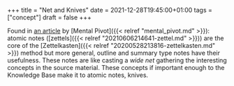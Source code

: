 +++
title = "Net and Knives"
date = 2021-12-28T19:45:00+01:00
tags = ["concept"]
draft = false
+++

Found in [an article](https://mentalpivot.com/nets-and-knives-the-interplay-between-expansive-and-atomic-notes/) by [Mental Pivot]({{< relref "mental_pivot.md" >}}): atomic notes ([zettels]({{< relref "20210606214641-zettel.md" >}})) are the core of the [Zettelkasten]({{< relref "20200528213816-zettelkasten.md" >}}) method but more general, outline and summary type notes have their usefulness. These notes are like casting a _wide net_ gathering the interesting concepts in the source material.
These concepts if important enough to the Knowledge Base make it to atomic notes, knives.
